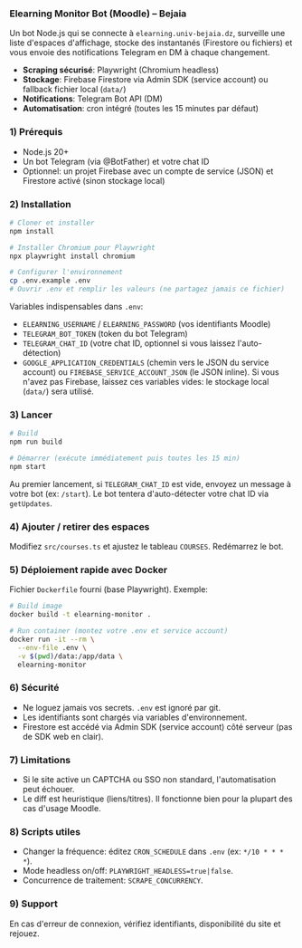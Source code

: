 ### Elearning Monitor Bot (Moodle) – Bejaia

Un bot Node.js qui se connecte à `elearning.univ-bejaia.dz`, surveille une liste d'espaces d'affichage, stocke des instantanés (Firestore ou fichiers) et vous envoie des notifications Telegram en DM à chaque changement.

- **Scraping sécurisé**: Playwright (Chromium headless)
- **Stockage**: Firebase Firestore via Admin SDK (service account) ou fallback fichier local (`data/`)
- **Notifications**: Telegram Bot API (DM)
- **Automatisation**: cron intégré (toutes les 15 minutes par défaut)

### 1) Prérequis
- Node.js 20+
- Un bot Telegram (via @BotFather) et votre chat ID
- Optionnel: un projet Firebase avec un compte de service (JSON) et Firestore activé (sinon stockage local)

### 2) Installation
```bash
# Cloner et installer
npm install

# Installer Chromium pour Playwright
npx playwright install chromium

# Configurer l'environnement
cp .env.example .env
# Ouvrir .env et remplir les valeurs (ne partagez jamais ce fichier)
```

Variables indispensables dans `.env`:
- `ELEARNING_USERNAME` / `ELEARNING_PASSWORD` (vos identifiants Moodle)
- `TELEGRAM_BOT_TOKEN` (token du bot Telegram)
- `TELEGRAM_CHAT_ID` (votre chat ID, optionnel si vous laissez l'auto-détection)
- `GOOGLE_APPLICATION_CREDENTIALS` (chemin vers le JSON du service account) ou `FIREBASE_SERVICE_ACCOUNT_JSON` (le JSON inline). Si vous n'avez pas Firebase, laissez ces variables vides: le stockage local (`data/`) sera utilisé.

### 3) Lancer
```bash
# Build
npm run build

# Démarrer (exécute immédiatement puis toutes les 15 min)
npm start
```

Au premier lancement, si `TELEGRAM_CHAT_ID` est vide, envoyez un message à votre bot (ex: `/start`). Le bot tentera d'auto-détecter votre chat ID via `getUpdates`.

### 4) Ajouter / retirer des espaces
Modifiez `src/courses.ts` et ajustez le tableau `COURSES`. Redémarrez le bot.

### 5) Déploiement rapide avec Docker
Fichier `Dockerfile` fourni (base Playwright). Exemple:
```bash
# Build image
docker build -t elearning-monitor .

# Run container (montez votre .env et service account)
docker run -it --rm \
  --env-file .env \
  -v $(pwd)/data:/app/data \
  elearning-monitor
```

### 6) Sécurité
- Ne loguez jamais vos secrets. `.env` est ignoré par git.
- Les identifiants sont chargés via variables d'environnement.
- Firestore est accédé via Admin SDK (service account) côté serveur (pas de SDK web en clair).

### 7) Limitations
- Si le site active un CAPTCHA ou SSO non standard, l'automatisation peut échouer.
- Le diff est heuristique (liens/titres). Il fonctionne bien pour la plupart des cas d'usage Moodle.

### 8) Scripts utiles
- Changer la fréquence: éditez `CRON_SCHEDULE` dans `.env` (ex: `*/10 * * * *`).
- Mode headless on/off: `PLAYWRIGHT_HEADLESS=true|false`.
- Concurrence de traitement: `SCRAPE_CONCURRENCY`.

### 9) Support
En cas d'erreur de connexion, vérifiez identifiants, disponibilité du site et rejouez.
